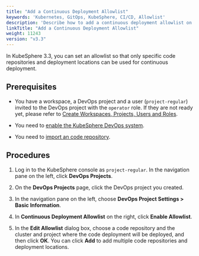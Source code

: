 ```yaml
---
title: "Add a Continuous Deployment Allowlist"
keywords: 'Kubernetes, GitOps, KubeSphere, CI/CD, Allowlist'
description: 'Describe how to add a continuous deployment allowlist on KubeSphere.'
linkTitle: "Add a Continuous Deployment Allowlist"
weight: 11243
version: "v3.3"
---
```

In KubeSphere 3.3, you can set an allowlist so that only specific code repositories and deployment locations can be used for continuous deployment.

## Prerequisites

- You have a workspace, a DevOps project and a user (`project-regular`) invited to the DevOps project with the `operator` role. If they are not ready yet, please refer to [Create Workspaces, Projects, Users and Roles](../../../../quick-start/create-workspace-and-project/).

- You need to [enable the KubeSphere DevOps system](../../../../pluggable-components/devops/).

- You need to [import an code repository](../../../../devops-user-guide/how-to-use/code-repositories/import-code-repositories/).

## Procedures

1. Log in to the KubeSphere console as `project-regular`. In the navigation pane on the left, click **DevOps Projects**.

2. On the **DevOps Projects** page, click the DevOps project you created.

3. In the navigation pane on the left, choose **DevOps Project Settings > Basic Information**.

4. In **Continuous Deployment Allowlist** on the right, click **Enable Allowlist**.

5. In the **Edit Allowlist** dialog box, choose a code repository and the cluster and project where the code deployment will be deployed, and then click **OK**. You can click **Add** to add multiple code repositories and deployment locations.